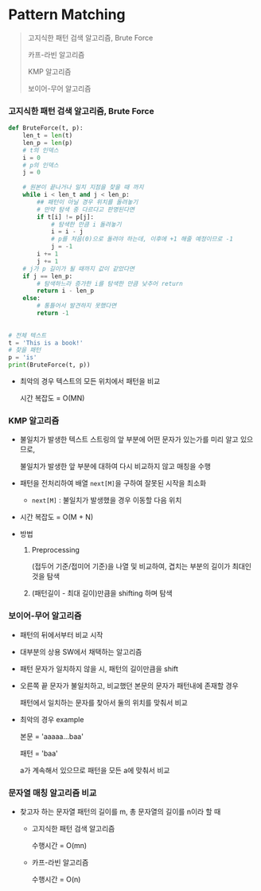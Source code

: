 # Pattern Matching

> 고지식한 패턴 검색 알고리즘, Brute Force
>
> 카프-라빈 알고리즘
>
> KMP 알고리즘
>
> 보이어-무어 알고리즘

### 고지식한 패턴 검색 알고리즘, Brute Force

```python
def BruteForce(t, p):
    len_t = len(t)
    len_p = len(p)
    # t의 인덱스
    i = 0
    # p의 인덱스
    j = 0
    
    # 원본이 끝나거나 일치 지점을 찾을 때 까지
    while i < len_t and j < len_p:
        ## 패턴이 아닐 경우 위치를 돌려놓기
        # 만약 탐색 중 다르다고 판명된다면
        if t[i] != p[j]:
            # 탐색한 만큼 i 돌려놓기
            i = i - j
            # p를 처음(0)으로 돌려야 하는데, 이후에 +1 해줄 예정이므로 -1
            j = -1
        i += 1
        j += 1
    # j가 p 길이가 될 때까지 값이 같았다면
    if j == len_p:
        # 탐색하느라 증가한 i를 탐색한 만큼 낮추어 return
        return i - len_p
    else:
        # 통틀어서 발견하지 못했다면
        return -1
    
    
# 전체 텍스트
t = 'This is a book!'
# 찾을 패턴
p = 'is'
print(BruteForce(t, p))
```

- 최악의 경우 텍스트의 모든 위치에서 패턴을 비교

  시간 복잡도 = O(MN)

### KMP 알고리즘

- 불일치가 발생한 텍스트 스트링의 앞 부분에 어떤 문자가 있는가를 미리 알고 있으므로,

  불일치가 발생한 앞 부분에 대하여 다시 비교하지 않고 매칭을 수행

- 패턴을 전처리하여 배열 `next[M]`을 구하여 잘못된 시작을 최소화

  - `next[M]` : 불일치가 발생했을 경우 이동할 다음 위치

- 시간 복잡도 = O(M + N)

- 방법

  1. Preprocessing

     (접두어 기준/접미어 기준)을 나열 및 비교하여, 겹치는 부분의 길이가 최대인 것을 탐색

  2. (패턴길이 - 최대 길이)만큼을 shifting 하며 탐색

### 보이어-무어 알고리즘

- 패턴의 뒤에서부터 비교 시작

- 대부분의 상용 SW에서 채택하는 알고리즘

- 패턴 문자가 일치하지 않을 시, 패턴의 길이만큼을 shift

- 오른쪽 끝 문자가 불일치하고, 비교했던 본문의 문자가 패턴내에 존재할 경우

  패턴에서 일치하는 문자를 찾아서 둘의 위치를 맞춰서 비교

- 최악의 경우 example

  본문 = 'aaaaa...baa'

  패턴 = 'baa'

  a가 계속해서 있으므로  패턴을 모든 a에 맞춰서 비교

### 문자열 매칭 알고리즘 비교

- 찾고자 하는 문자열 패턴의 길이를 m, 총 문자열의 길이를 n이라 할 때

  - 고지식한 패턴 검색 알고리즘

    수행시간 = O(mn)

  - 카프-라빈 알고리즘

    수행시간 = O(n)

